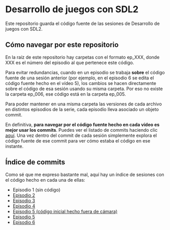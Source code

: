 # Desarrollo de juegos con SDL2

Este repositorio guarda el código fuente de las sesiones de Desarrollo de juegos con SDL2.

## Cómo navegar por este repositorio
En la raíz de este repositorio hay carpetas con el formato ep_XXX, donde XXX es el número del episodio al que pertenece este código.

Para evitar redundancias, cuando en un episodio se trabaja **sobre** el código fuente de una sesión anterior (por ejemplo, en el episodio 6 se edita el código fuente hecho en el vídeo 5), los cambios se hacen directamente sobre el código de esa sesión usando su misma carpeta. Por eso no existe la carpeta ep_006, ese código está en la carpeta ep_005.

Para poder mantener en una misma carpeta las versiones de cada archivo en distintos episodios de la serie, cada episodio lleva asociado un objeto commit.

En definitiva, **para navegar por el código fuente hecho en cada vídeo es mejor usar los commits**. Puedes ver el listado de commits haciendo clic [aquí](https://github.com/makigas/tutorial-sdl2/commits/master). Una vez dentro del commit de cada sesión simplemente explora el código fuente de ese commit para ver cómo estaba el código en ese instante.

## Índice de commits

Como sé que me expreso bastante mal, aquí hay un índice de sesiones con el código hecho en cada una de ellas:

* Episodio 1 (sin código)
* [Episodio 2](https://github.com/makigas/tutorial-sdl2/tree/929698dd24a44721e16339047b853f336b318bce/ep_002)
* [Episodio 3](https://github.com/makigas/tutorial-sdl2/tree/c4675951f7ea8bafefb4be9668c51a76fdd5ff7d/ep_003)
* [Episodio 4](https://github.com/makigas/tutorial-sdl2/tree/7fda3138e03ce47cec006e63136fc4f79748aa53/ep_003)
* [Episodio 5 (código inicial hecho fuera de cámara)](https://github.com/makigas/tutorial-sdl2/tree/b09778e70c4bc3e4f1519cca7aa62c9b3a6a6d6c/ep_005)
* [Episodio 5](https://github.com/makigas/tutorial-sdl2/tree/861d09e5dd45d05146b1e8a70f0bf63d9b8bab83/ep_005)
* [Episodio 6](https://github.com/makigas/tutorial-sdl2/tree/54f7a7d5f7ca5c8b6e99ea538e91cb5a860a1514/ep_005)
